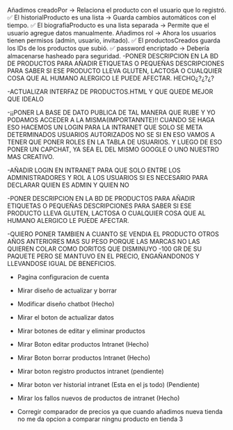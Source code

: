 Añadimos creadoPor → Relaciona el producto con el usuario que lo registró.
✅ El historialProducto es una lista → Guarda cambios automáticos con el tiempo.
✅ El biografiaProducto es una lista separada → Permite que el usuario agregue datos manualmente. Añadimos rol → Ahora los usuarios tienen permisos (admin, usuario, invitado).
✅ El productosCreados guarda los IDs de los productos que subió.
✅ password encriptado → Debería almacenarse hasheado para seguridad.
-PONER DESCRIPCION EN LA BD DE PRODUCTOS PARA AÑADIR ETIQUETAS O PEQUEÑAS DESCRIPCIONES PARA SABER SI ESE PRODUCTO LLEVA GLUTEN, LACTOSA O CUALQUIER COSA QUE AL HUMANO ALERGICO LE PUEDE AFECTAR. HECHO¿?¿?¿?

-ACTUALIZAR INTERFAZ DE PRODUCTOS.HTML Y QUE QUEDE MEJOR QUE IDEALO

-¡¡PONER LA BASE DE DATO PUBLICA DE TAL MANERA QUE RUBE Y YO PODAMOS ACCEDER A LA MISMA(IMPORTANNTE)!! CUANDO SE HAGA ESO HACEMOS UN LOGIN PARA LA INTRANET QUE SOLO SE META DETERMINADOS USUARIOS AUTORIZADOS NO SE SI EN ESO VAMOS A TENER QUE PONER ROLES EN LA TABLA DE USUARIOS. Y LUEGO DE ESO PONER UN CAPCHAT, YA SEA EL DEL MISMO GOOGLE O UNO NUESTRO MAS CREATIVO.

-AÑADIR LOGIN EN INTRANET PARA QUE SOLO ENTRE LOS ADMINISTRADORES Y ROL A LOS USUARIOS SI ES NECESARIO PARA DECLARAR QUIEN ES ADMIN Y QUIEN NO

-PONER DESCRIPCION EN LA BD DE PRODUCTOS PARA AÑADIR ETIQUETAS O PEQUEÑAS DESCRIPCIONES PARA SABER SI ESE PRODUCTO LLEVA GLUTEN, LACTOSA O CUALQUIER COSA QUE AL HUMANO ALERGICO LE PUEDE AFECTAR.

-QUIERO PONER TAMBIEN A CUANTO SE VENDIA EL PRODUCTO OTROS AÑOS ANTERIORES MAS SU PESO PORQUE LAS MARCAS NO LAS QUIEREN COLAR COMO DORITOS QUE DISMINUYO -100 GR DE SU PAQUETE PERO SE MANTUVO EN EL PRECIO, ENGAÑANDONOS Y LLEVANDOSE IGUAL DE BENEFICIOS.

- Pagina configuracion de cuenta

- Mirar diseño de actualizar y borrar

- Modificar diseño chatbot (Hecho)

- Mirar el boton de actualizar datos

- Mirar botones de editar y eliminar productos

- Mirar Boton editar productos Intranet (Hecho)

- Mirar Boton borrar productos Intranet (Hecho)

- Mirar boton registro productos intranet (pendiente)

- Mirar boton ver historial intranet (Esta en el js todo) (Pendiente)

- Mirar los fallos nuevos de productos de intranet (Hecho)

- Corregir comparador de precios ya que cuando añadimos nueva tienda no me da opcion a comparar ningnu producto en tienda 3
